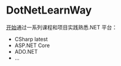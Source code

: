 # DotNetLearnWay

[开始](index.md)通过一系列课程和项目实践熟悉.NET 平台：

- CSharp latest
- ASP.NET Core
- ADO.NET
- ...
